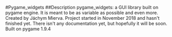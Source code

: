 #Pygame_widgets
##Description
pygame_widgets: a GUI library built on pygame engine. It is meant to be as variable as possible and even more.
Created by Jáchym Mierva.
Project started in November 2018 and hasn't finished yet.
There isn't any documentation yet, but hopefully it will be soon.
Built on pygame 1.9.4
